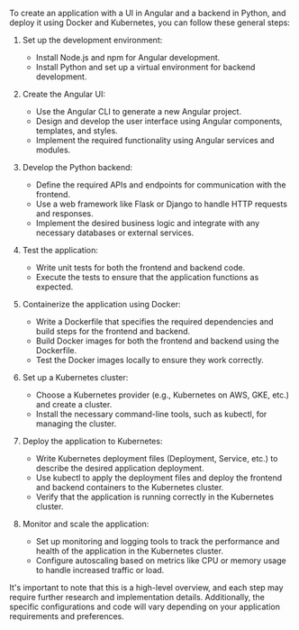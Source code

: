 To create an application with a UI in Angular and a backend in Python, and deploy it using Docker and Kubernetes, you can follow these general steps:

1. Set up the development environment:
   - Install Node.js and npm for Angular development.
   - Install Python and set up a virtual environment for backend development.

2. Create the Angular UI:
   - Use the Angular CLI to generate a new Angular project.
   - Design and develop the user interface using Angular components, templates, and styles.
   - Implement the required functionality using Angular services and modules.

3. Develop the Python backend:
   - Define the required APIs and endpoints for communication with the frontend.
   - Use a web framework like Flask or Django to handle HTTP requests and responses.
   - Implement the desired business logic and integrate with any necessary databases or external services.

4. Test the application:
   - Write unit tests for both the frontend and backend code.
   - Execute the tests to ensure that the application functions as expected.

5. Containerize the application using Docker:
   - Write a Dockerfile that specifies the required dependencies and build steps for the frontend and backend.
   - Build Docker images for both the frontend and backend using the Dockerfile.
   - Test the Docker images locally to ensure they work correctly.

6. Set up a Kubernetes cluster:
   - Choose a Kubernetes provider (e.g., Kubernetes on AWS, GKE, etc.) and create a cluster.
   - Install the necessary command-line tools, such as kubectl, for managing the cluster.

7. Deploy the application to Kubernetes:
   - Write Kubernetes deployment files (Deployment, Service, etc.) to describe the desired application deployment.
   - Use kubectl to apply the deployment files and deploy the frontend and backend containers to the Kubernetes cluster.
   - Verify that the application is running correctly in the Kubernetes cluster.

8. Monitor and scale the application:
   - Set up monitoring and logging tools to track the performance and health of the application in the Kubernetes cluster.
   - Configure autoscaling based on metrics like CPU or memory usage to handle increased traffic or load.

It's important to note that this is a high-level overview, and each step may require further research and implementation details. Additionally, the specific configurations and code will vary depending on your application requirements and preferences.

